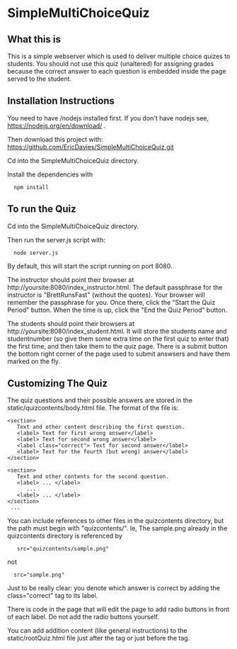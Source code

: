 # SimpleMultiChoiceQuiz

## What this is
This is a simple webserver which is used to deliver multiple choice quizes to students. You should not use this quiz (unaltered) for assigning grades because the correct answer to each question is embedded inside the page served to the student.

## Installation Instructions
You need to have /nodejs installed first. If you don't have nodejs see, https://nodejs.org/en/download/ .

Then download this project with: https://github.com/EricDavies/SimpleMultiChoiceQuiz.git

Cd into the SimpleMultiChoiceQuiz directory.

Install the dependencies with

      npm install

## To run the Quiz

Cd into the SimpleMultiChoiceQuiz directory.

Then run the server.js script with:

      node server.js

By default, this will start the script running on port 8080.

The instructor should point their browser at http://yoursite:8080/index_instructor.html. The default passphrase for the instructor is "BrettRunsFast" (without the quotes). Your browser will remember the passphrase for you. Once there, click the "Start the Quiz Period" button. When the time is up, click the "End the Quiz Period" button.

The students should point their browsers at http://yoursite:8080/index_student.html. It will store the students name and studentnumber (so give them some extra time on the first quiz to enter that) the first time, and then take them to the quiz page. There is a submit button the bottom right corner of the page used to submit answsers and have them marked on the fly.

## Customizing The Quiz

The quiz questions and their possible answers are stored in the static/quizcontents/body.html file. The format of the file is:

    <section>
       Text and other content describing the first question.
       <label> Text for first wrong answer</label>
       <label> Text for second wrong answer</label>
       <label class="correct"> Text for second answer</label>
       <label> Text for the fourth (but wrong) answer</label>
    </section>

    <section>
       Text and other contents for the second question.
       <label> ... </label>
          ...
       <label> ... </label>
    </section>
     ...

You can include references to other files in the quizcontents directory, but the path must begin with "quizcontents/". Ie, The sample.png already in the quizcontents directory is referenced by

       src="quizcontents/sample.png"

not

      src="sample.png"

Just to be really clear: you denote which answer is correct by adding the class="correct" tag to its label.

There is code in the page that will edit the page to add radio buttons in front of each label. Do not add the radio buttons yourself.

You can add addition content (like general instructions) to the static/rootQuiz.html file just after the <body> tag or just before the </body> tag.


